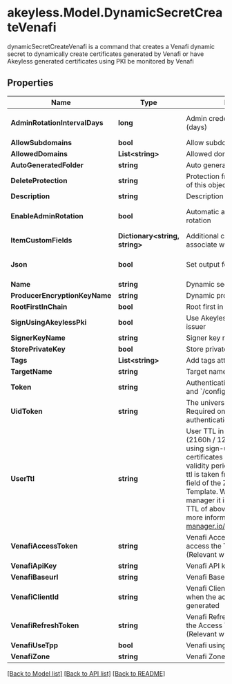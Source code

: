 # akeyless.Model.DynamicSecretCreateVenafi
dynamicSecretCreateVenafi is a command that creates a Venafi dynamic secret to dynamically create certificates generated by Venafi or have Akeyless generated certificates using PKI be monitored by Venafi

## Properties

Name | Type | Description | Notes
------------ | ------------- | ------------- | -------------
**AdminRotationIntervalDays** | **long** | Admin credentials rotation interval (days) | [optional] [default to 0]
**AllowSubdomains** | **bool** | Allow subdomains | [optional] 
**AllowedDomains** | **List&lt;string&gt;** | Allowed domains | [optional] 
**AutoGeneratedFolder** | **string** | Auto generated folder | [optional] 
**DeleteProtection** | **string** | Protection from accidental deletion of this object [true/false] | [optional] 
**Description** | **string** | Description of the object | [optional] 
**EnableAdminRotation** | **bool** | Automatic admin credentials rotation | [optional] [default to false]
**ItemCustomFields** | **Dictionary&lt;string, string&gt;** | Additional custom fields to associate with the item | [optional] 
**Json** | **bool** | Set output format to JSON | [optional] [default to false]
**Name** | **string** | Dynamic secret name | 
**ProducerEncryptionKeyName** | **string** | Dynamic producer encryption key | [optional] 
**RootFirstInChain** | **bool** | Root first in chain | [optional] 
**SignUsingAkeylessPki** | **bool** | Use Akeyless PKI issuer or Venafi issuer | [optional] 
**SignerKeyName** | **string** | Signer key name | [optional] 
**StorePrivateKey** | **bool** | Store private key | [optional] 
**Tags** | **List&lt;string&gt;** | Add tags attached to this object | [optional] 
**TargetName** | **string** | Target name | [optional] 
**Token** | **string** | Authentication token (see &#x60;/auth&#x60; and &#x60;/configure&#x60;) | [optional] 
**UidToken** | **string** | The universal identity token, Required only for universal_identity authentication | [optional] 
**UserTtl** | **string** | User TTL in time.Duration format (2160h / 129600m / etc...). When using sign-using-akeyless-pki certificates created will have this validity period, otherwise the user-ttl is taken from the Validity Period field of the Zone&#39;s&#39; Issuing Template. When using cert-manager it is advised to have a TTL of above 60 days (1440h). For more information - https://cert-manager.io/docs/usage/certificate/ | [optional] [default to "2160h"]
**VenafiAccessToken** | **string** | Venafi Access Token to use to access the TPP environment (Relevant when using TPP) | [optional] 
**VenafiApiKey** | **string** | Venafi API key | [optional] 
**VenafiBaseurl** | **string** | Venafi Baseurl | [optional] 
**VenafiClientId** | **string** | Venafi Client ID that was used when the access token was generated | [optional] [default to "akeyless"]
**VenafiRefreshToken** | **string** | Venafi Refresh Token to use when the Access Token is expired (Relevant when using TPP) | [optional] 
**VenafiUseTpp** | **bool** | Venafi using TPP | [optional] 
**VenafiZone** | **string** | Venafi Zone | [optional] 

[[Back to Model list]](../README.md#documentation-for-models) [[Back to API list]](../README.md#documentation-for-api-endpoints) [[Back to README]](../README.md)

